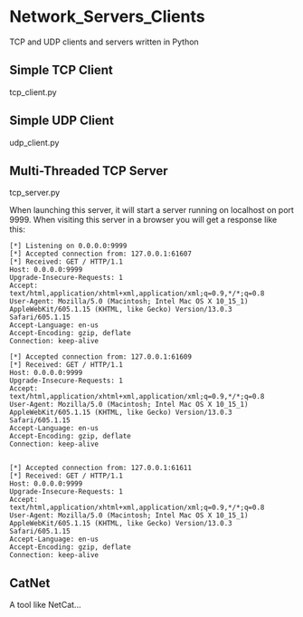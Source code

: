 # Network_Servers_Clients
TCP and UDP clients and servers written in Python

## Simple TCP Client
tcp_client.py

## Simple UDP Client
udp_client.py

## Multi-Threaded TCP Server
tcp_server.py

When launching this server, it will start a server running on localhost on port 9999. When visiting this server in a browser you will get a response like this:

```
[*] Listening on 0.0.0.0:9999
[*] Accepted connection from: 127.0.0.1:61607
[*] Received: GET / HTTP/1.1
Host: 0.0.0.0:9999
Upgrade-Insecure-Requests: 1
Accept: text/html,application/xhtml+xml,application/xml;q=0.9,*/*;q=0.8
User-Agent: Mozilla/5.0 (Macintosh; Intel Mac OS X 10_15_1) AppleWebKit/605.1.15 (KHTML, like Gecko) Version/13.0.3 Safari/605.1.15
Accept-Language: en-us
Accept-Encoding: gzip, deflate
Connection: keep-alive

[*] Accepted connection from: 127.0.0.1:61609
[*] Received: GET / HTTP/1.1
Host: 0.0.0.0:9999
Upgrade-Insecure-Requests: 1
Accept: text/html,application/xhtml+xml,application/xml;q=0.9,*/*;q=0.8
User-Agent: Mozilla/5.0 (Macintosh; Intel Mac OS X 10_15_1) AppleWebKit/605.1.15 (KHTML, like Gecko) Version/13.0.3 Safari/605.1.15
Accept-Language: en-us
Accept-Encoding: gzip, deflate
Connection: keep-alive


[*] Accepted connection from: 127.0.0.1:61611
[*] Received: GET / HTTP/1.1
Host: 0.0.0.0:9999
Upgrade-Insecure-Requests: 1
Accept: text/html,application/xhtml+xml,application/xml;q=0.9,*/*;q=0.8
User-Agent: Mozilla/5.0 (Macintosh; Intel Mac OS X 10_15_1) AppleWebKit/605.1.15 (KHTML, like Gecko) Version/13.0.3 Safari/605.1.15
Accept-Language: en-us
Accept-Encoding: gzip, deflate
Connection: keep-alive
```
## CatNet
A tool like NetCat... 